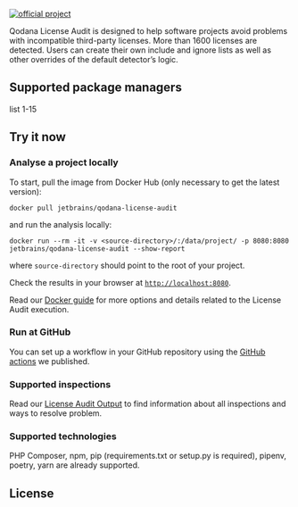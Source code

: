 [//]: # (title: About Qodana License Audit)

[![official project](https://jb.gg/badges/official-flat-square.svg)](https://confluence.jetbrains.com/display/ALL/JetBrains+on+GitHub)

Qodana License Audit is designed to help software projects avoid problems with incompatible third-party licenses. More than 1600 licenses are detected. Users can create their own include and ignore lists as well as other overrides of the default detector’s logic.

## Supported package managers
list 1-15


## Try it now

### Analyse a project locally

To start, pull the image from Docker Hub (only necessary to get the latest version):

```shell
docker pull jetbrains/qodana-license-audit
```

and run the analysis locally:

```shell
docker run --rm -it -v <source-directory>/:/data/project/ -p 8080:8080 jetbrains/qodana-license-audit --show-report
```

where `source-directory` should point to the root of your project.

Check the results in your browser at [`http://localhost:8080`](http://localhost:8080).

Read our [Docker guide](license-audit-docker-readme.md) for more options and details related to the License Audit execution.

### Run at GitHub

You can set up a workflow in your GitHub repository using the [GitHub actions](license-audit-github-action.md) we published.

### Supported inspections

Read our [License Audit Output](license-audit-output.md) to find information about all inspections and ways to resolve problem.

### Supported technologies

PHP Composer, npm, pip (requirements.txt or setup.py is required), pipenv, poetry, yarn are already supported.

## License

<include src="lib_qd.xml" include-id="license-info">
    <var name="product" value="Qodana linters"/>
</include>
